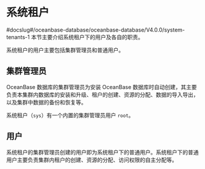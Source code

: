 # 系统租户

#docslug#/oceanbase-database/oceanbase-database/V4.0.0/system-tenants-1
本节主要介绍系统租户下的用户及各自的职责。

系统租户的用户主要包括集群管理员和普通用户。

## 集群管理员

OceanBase 数据库的集群管理员为安装 OceanBase 数据库时自动创建，其主要负责本集群内数据库的安装和升级、租户的创建、资源的分配、数据的导入导出，以及集群中数据的备份和恢复等。

系统租户（`sys`）有一个内置的集群管理员用户 `root`。

## 用户

系统租户的集群管理员创建的用户即为系统租户下的普通用户。系统租户下的普通用户主要负责集群内租户的创建、资源的分配、访问权限的自主分配等。
